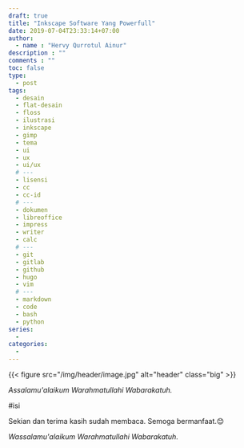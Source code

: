 ```yaml
---
draft: true
title: "Inkscape Software Yang Powerfull"
date: 2019-07-04T23:33:14+07:00
author:
  - name : "Hervy Qurrotul Ainur"
description : ""
comments : ""
toc: false
type:
  - post
tags:
  - desain
  - flat-desain
  - floss
  - ilustrasi
  - inkscape
  - gimp
  - tema
  - ui
  - ux
  - ui/ux
  # ---
  - lisensi
  - cc
  - cc-id
  # ---
  - dokumen
  - libreoffice
  - impress
  - writer
  - calc
  # ---
  - git
  - gitlab
  - github
  - hugo
  - vim
  # ---
  - markdown
  - code
  - bash
  - python
series:
  -
categories:
  -
---
```


{{< figure src="/img/header/image.jpg" alt="header" class="big" >}}

*Assalamu'alaikum Warahmatullahi Wabarakatuh.*

#isi

Sekian dan terima kasih sudah membaca. Semoga bermanfaat.:blush:

*Wassalamu'alaikum Warahmatullahi Wabarakatuh.*
